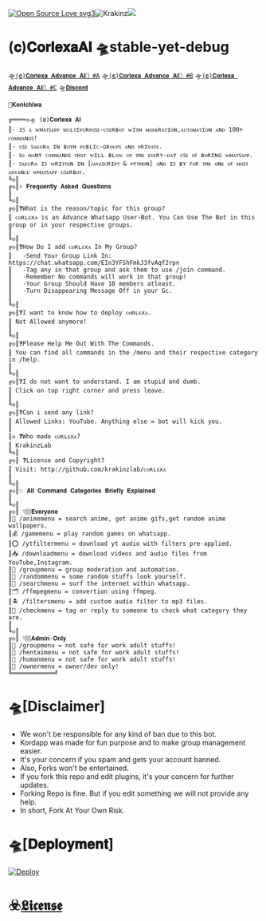 [![Open Source Love svg3](https://badges.frapsoft.com/os/v3/open-source.svg?v=103)](https://github.com/ellerbrock/open-source-badges/)<img align="centre" src="https://img.shields.io/badge/Made%20for-VSCode-1f425f.svg" alt="Krakinz"/><img align="centre" src="https://img.shields.io/badge/Maintained%3F-yes-green.svg"/>

# (𝐜)𝐂𝐨𝐫𝐥𝐞𝐱𝐚𝐀𝐈 🛸stable-yet-debug


🛸[`(𝐜)𝐂𝐨𝐫𝐥𝐞𝐱𝐚 𝐀𝐝𝐯𝐚𝐧𝐜𝐞 𝐀𝐈🍾 #A`](https://chat.whatsapp.com/LKN8uVBd8ucHRHofz0jBSd)
🛸[`(𝐜)𝐂𝐨𝐫𝐥𝐞𝐱𝐚 𝐀𝐝𝐯𝐚𝐧𝐜𝐞 𝐀𝐈🍾 #B`](https://chat.whatsapp.com/HKO5WLEZxMe3xWCyiv6vBu)
🛸[`(𝐜)𝐂𝐨𝐫𝐥𝐞𝐱𝐚 𝐀𝐝𝐯𝐚𝐧𝐜𝐞 𝐀𝐈🍾 #C`](https://chat.whatsapp.com/EIn3YFShFmkJ3fvAqf2rpn)
🛸[`𝐃𝐢𝐬𝐜𝐨𝐫𝐝`](https://discord.gg/xcFN6NDHEV)

```
🦋𝐊𝐨𝐧𝐢𝐜𝐡𝐢𝐰𝐚

╔════◇🛸 (𝐜)𝐂𝐨𝐫𝐥𝐞𝐱𝐚 𝐀𝐈
║- ɪꜱ ᴀ ᴡʜᴀᴛꜱᴀᴘᴘ ᴍᴜʟᴛɪᴘᴜʀᴘᴏꜱᴇ-ᴜꜱᴇʀʙᴏᴛ ᴡɪᴛʜ ᴍᴏᴅᴇʀᴀᴛɪᴏɴ,ᴀᴜᴛᴏᴍᴀᴛɪᴏɴ ᴀɴᴅ 100+ ᴄᴏᴍᴍᴀɴᴅꜱ!
║- ᴜꜱᴇ ꜱᴀᴋᴜʀᴀ ɪɴ ʙᴏᴛʜ ᴘᴜʙʟɪᴄ-ɢʀᴏᴜᴘꜱ ᴀɴᴅ ᴘʀɪᴠᴀᴛᴇ.
║- ꜱᴏ ᴍᴀɴʏ ᴄᴏᴍᴍᴀɴᴅꜱ ᴛʜᴀᴛ ᴡɪʟʟ ʙʟᴏᴡ ᴜᴘ ᴛʜᴇ ᴇᴠᴇʀʏ-ᴅᴀʏ ᴜꜱᴇ ᴏꜰ ʙᴏʀɪɴɢ ᴡʜᴀᴛꜱᴀᴘᴘ.
║- ꜱᴀᴋᴜʀᴀ ɪꜱ ᴡʀɪᴛᴛᴇɴ ɪɴ [ᴊᴀᴠᴀꜱᴄʀɪᴘᴛ & ᴘʏᴛʜᴏɴ] ᴀɴᴅ ɪꜱ ʙʏ ꜰᴀʀ ᴛʜᴇ ᴏɴᴇ ᴏꜰ ᴍᴏꜱᴛ ᴀᴅᴠᴀɴᴄᴇ ᴡʜᴀᴛꜱᴀᴘᴘ ᴜꜱᴇʀʙᴏᴛ.
╚◇║
╔◇║⚡ 𝐅𝐫𝐞𝐪𝐮𝐞𝐧𝐭𝐥𝐲 𝐀𝐬𝐤𝐞𝐝 𝐐𝐮𝐞𝐬𝐭𝐢𝐨𝐧𝐬
║
╚◇║
╔◇║❓What is the reason/topic for this group?
║ ᴄᴏʀʟᴇxᴀ is an Advance Whatsapp User-Bot. You Can Use The Bot in this group or in your respective groups.
║
╚◇║
╔◇║❓How Do I add ᴄᴏʀʟᴇxᴀ In My Group?
║   -Send Your Group Link In: https://chat.whatsapp.com/EIn3YFShFmkJ3fvAqf2rpn
║   -Tag any in that group and ask them to use /join command.
║   -Remember No commands will work in that group!
║   -Your Group Should Have 10 members atleast.
║   -Turn Disappearing Message Off in your Gc.
║
╚◇║
╔◇║❓I want to know how to deploy ᴄᴏʀʟᴇxᴀ.
║ Not Allowed anymore!
║
╚◇║
╔◇║❓Please Help Me Out With The Commands.
║ You can find all commands in the /menu and their respective category in /help.
║
╚◇║
╔◇║❓I do not want to understand. I am stupid and dumb.
║ Click on top right corner and press leave.
║
╚◇║
╔◇║❓Can i send any link?
║ Allowed Links: YouTube. Anything else = bot will kick you.
║
║◇ ❓Who made ᴄᴏʀʟᴇxᴀ?
║ KrakinzLab
╚◇║
╔◇║ ❓License and Copyright?
║ Visit: http://github.com/krakinzlab/ᴄᴏʀʟᴇxᴀ
║
╚◇║
╔◇║💡 𝐀𝐥𝐥 𝐂𝐨𝐦𝐦𝐚𝐧𝐝 𝐂𝐚𝐭𝐞𝐠𝐨𝐫𝐢𝐞𝐬 𝐁𝐫𝐢𝐞𝐟𝐥𝐲 𝐄𝐱𝐩𝐥𝐚𝐢𝐧𝐞𝐝
║
╚◇║
╔◇║ 👇🏽𝐄𝐯𝐞𝐫𝐲𝐨𝐧𝐞
║🍣 /animemenu = search anime, get anime gifs,get random anime wallpapers.
║💰 /gamemenu = play random games on whatsapp.
║⭕ /ytfiltermenu = download yt audio with filters pre-applied.
║📥 /downloadmenu = download videos and audio files from YouTube,Instagram.
║🔰 /groupmenu = group moderation and automation.
║🦄 /randommenu = some random stuffs look yourself.
║🔎 /searchmenu = surf the internet within whatsapp.
║🗂️ /ffmpegmenu = convertion using ffmpeg.
║🏝️ /filtersmenu = add custom audio filter to mp3 files.
║🎨 /checkmenu = tag or reply to someone to check what category they are.
║
╚◇║
╔◇║ 👇🏽𝐀𝐝𝐦𝐢𝐧-𝐎𝐧𝐥𝐲
║🔰 /groupmenu = not safe for work adult stuffs!
║🍄 /hentaimenu = not safe for work adult stuffs!
║🥃 /humanmenu = not safe for work adult stuffs!
║🐙 /ownermenu = owner/dev only!
╚════════════╝
```

# 🛸[Disclaimer]

- We won't be responsible for any kind of ban due to this bot.
- Kordapp was made for fun purpose and to make group management easier.
- It's your concern if you spam and gets your account banned.
- Also, Forks won't be entertained.
- If you fork this repo and edit plugins, it's your concern for further updates.
- Forking Repo is fine. But if you edit something we will not provide any help.
- In short, Fork At Your Own Risk.

# 🛸[𝐃𝐞𝐩𝐥𝐨𝐲𝐦𝐞𝐧𝐭]

<a href="https://heroku.com/deploy">
  <img src="https://www.herokucdn.com/deploy/button.svg" alt="Deploy">
</a>

# ☣️[𝕷𝖎𝖈𝖊𝖓𝖘𝖊](LICENSE)
